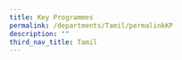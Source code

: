 ```yaml
---
title: Key Programmes
permalink: /departments/Tamil/permalinkKP
description: ""
third_nav_title: Tamil
---
```


